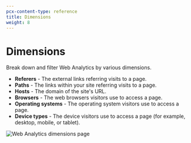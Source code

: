 ```yaml
---
pcx-content-type: reference
title: Dimensions
weight: 8
---
```


# Dimensions

Break down and filter Web Analytics by various dimensions.

- **Referers** - The external links referring visits to a page.
- **Paths** - The links within your site referring visits to a page.
- **Hosts** - The domain of the site's URL.
- **Browsers** - The web browsers visitors use to access a page.
- **Operating systems** - The operating system visitors use to access a page.
- **Device types** - The device visitors use to access a page (for example, desktop, mobile, or tablet).

![Web Analytics dimensions page](https://developers.cloudflare.com/analytics/static/images/dash-web_analytics-dimensions.png)